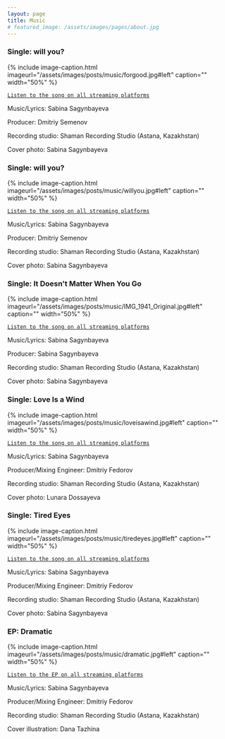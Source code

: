 ```yaml
---
layout: page
title: Music
# featured_image: /assets/images/pages/about.jpg
---
```

<script>
  $(document).ready(function() {
  setTimeout(function() { $("#preloader").fadeOut(1500); }, 100)
});
</script>

<!-- ### <span style="font-family:Andale Mono;">Single: It Doesn't Matter When You Go</span> -->
### Single: will you?
{% include image-caption.html imageurl="/assets/images/posts/music/forgood.jpg#left" caption="" width="50%" %}

[`Listen to the song on all streaming platforms`](https://distrokid.com/hyperfollow/sabina/for-good)

Music/Lyrics: Sabina Sagynbayeva

Producer: Dmitriy Semenov

Recording studio: Shaman Recording Studio (Astana, Kazakhstan)

Cover photo: Sabina Sagynbayeva

<!-- ### <span style="font-family:Andale Mono;">Single: It Doesn't Matter When You Go</span> -->
### Single: will you?
{% include image-caption.html imageurl="/assets/images/posts/music/willyou.jpg#left" caption="" width="50%" %}

[`Listen to the song on all streaming platforms`](https://distrokid.com/hyperfollow/sabina/will-you)

Music/Lyrics: Sabina Sagynbayeva

Producer: Dmitriy Semenov

Recording studio: Shaman Recording Studio (Astana, Kazakhstan)

Cover photo: Sabina Sagynbayeva

<!-- ### <span style="font-family:Andale Mono;">Single: It Doesn't Matter When You Go</span> -->
### Single: It Doesn't Matter When You Go
{% include image-caption.html imageurl="/assets/images/posts/music/IMG_1941_Original.jpg#left" caption="" width="50%" %}

[`Listen to the song on all streaming platforms`](https://distrokid.com/hyperfollow/sabina/it-doesnt-matter-when-you-go)

Music/Lyrics: Sabina Sagynbayeva

Producer: Sabina Sagynbayeva

Recording studio: Shaman Recording Studio (Astana, Kazakhstan)

Cover photo: Sabina Sagynbayeva

<!-- ### <span style="font-family:Andale Mono;">Single: Love Is a Wind</span> -->
### Single: Love Is a Wind
{% include image-caption.html imageurl="/assets/images/posts/music/loveisawind.jpg#left" caption="" width="50%" %}

[`Listen to the song on all streaming platforms`](https://distrokid.com/hyperfollow/sabina/love-is-a-wind)

Music/Lyrics: Sabina Sagynbayeva

Producer/Mixing Engineer: Dmitriy Fedorov

Recording studio: Shaman Recording Studio (Astana, Kazakhstan)

Cover photo: Lunara Dossayeva

<!-- ### <span style="font-family:Andale Mono;">Single: Tired Eyes</span> -->
### Single: Tired Eyes
{% include image-caption.html imageurl="/assets/images/posts/music/tiredeyes.jpg#left" caption="" width="50%" %}

[`Listen to the song on all streaming platforms`](https://distrokid.com/hyperfollow/sabina/tired-eyes)

Music/Lyrics: Sabina Sagynbayeva

Producer/Mixing Engineer: Dmitriy Fedorov

Recording studio: Shaman Recording Studio (Astana, Kazakhstan)

Cover photo: Sabina Sagynbayeva

<!-- ### <span style="font-family:Andale Mono;">EP: Dramatic</span> -->
### EP: Dramatic
{% include image-caption.html imageurl="/assets/images/posts/music/dramatic.jpg#left" caption="" width="50%" %}

[`Listen to the EP on all streaming platforms`](https://distrokid.com/hyperfollow/sabina/dramatic-2)

Music/Lyrics: Sabina Sagynbayeva

Producer/Mixing Engineer: Dmitriy Fedorov

Recording studio: Shaman Recording Studio (Astana, Kazakhstan)

Cover illustration: Dana Tazhina





<!-- >The world always seems brighter when you’ve just made something that wasn’t there before. <cite>Neil Gaiman</cite> -->
<!-- 
As a hobby, Daniel authors the most influential JavaScript blog in Lithuania with over 100,000 page views a month. He lives in Vilnius with his beautiful wife, two boys and one girl.

*Thank You for reading!* -->